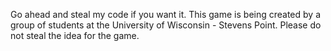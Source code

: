 Go ahead and steal my code if you want it.  This game is being created by a group of students at the University of Wisconsin - Stevens Point. Please do not steal the idea for the game.  
